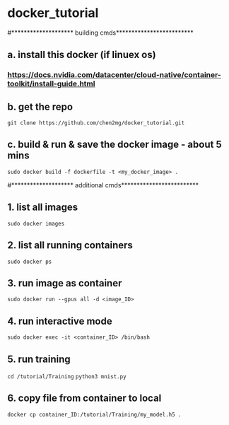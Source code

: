 # docker_tutorial

#******************** building cmds*************************

## a. install this docker (if linuex os)
### https://docs.nvidia.com/datacenter/cloud-native/container-toolkit/install-guide.html

## b. get the repo
`git clone https://github.com/chen2mg/docker_tutorial.git`

## c. build & run & save the docker image - about 5 mins
`sudo docker build -f dockerfile -t <my_docker_image> .`

#******************** additional cmds*************************

## 1. list all images
`sudo docker images`

## 2. list all running containers
`sudo docker ps`

## 3. run image as container
`sudo docker run --gpus all -d <image_ID>`

## 4. run interactive mode
`sudo docker exec -it <container_ID> /bin/bash`

## 5. run training
`cd /tutorial/Training`
`python3 mnist.py`

## 6. copy file from container to local
`docker cp container_ID:/tutorial/Training/my_model.h5 .`
